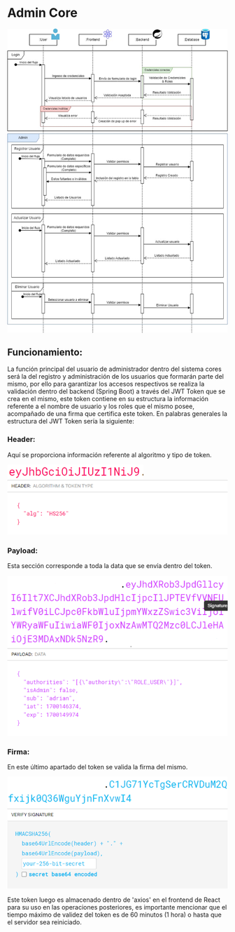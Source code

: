 # Admin Core

![Alt text](imagenesReadme/Bed%C3%B3nAdri%C3%A1n-Funcionamiento_Admin.jpg)

## Funcionamiento:

La función principal del usuario de administrador dentro del sistema cores será la del registro y administración de los usuarios que formarán parte del mismo, por ello para garantizar los accesos respectivos se realiza la validación dentro del backend (Spring Boot) a través del JWT Token que se crea en el mismo, este token contiene en su estructura la información referente a el nombre de usuario y los roles que el mismo posee, acompañado de una firma que certifica este token. En palabras generales la estructura del JWT Token sería la siguiente:

### Header:

Aquí se proporciona información referente al algoritmo y tipo de token.

![Alt text](imagenesReadme/Bed%C3%B3nAdri%C3%A1n-HeaderToken.jpg.png) ![Alt text](imagenesReadme/Bed%C3%B3nAdri%C3%A1n-HeaderToken_Significado.jpg.png)

### Payload:

Esta sección corresponde a toda la data que se envía dentro del token.

![Alt text](imagenesReadme/Bed%C3%B3nAdri%C3%A1n-PayloadToken.jpg.png) ![Alt text](imagenesReadme/Bed%C3%B3nAdri%C3%A1n-PayloadToken_Significado.jpg.png)

### Firma:

En este último apartado del token se valida la firma del mismo.

![Alt text](imagenesReadme/Bed%C3%B3nAdri%C3%A1n-FirmaToken.jpg.png) ![Alt text](imagenesReadme/Bed%C3%B3nAdri%C3%A1n-Firma_Significado.jpg.png)

Este token luego es almacenado dentro de 'axios' en el frontend de React para su uso en las operaciones posteriores, es importante mencionar que el tiempo máximo de validez del token es de 60 minutos (1 hora) o hasta que el servidor sea reiniciado.
